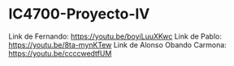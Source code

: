 # IC4700-Proyecto-lV

Link de Fernando: https://youtu.be/boyiLuuXKwc
Link de Pablo: https://youtu.be/8ta-mynKTew
Link de Alonso Obando Carmona: https://youtu.be/ccccwedtfUM